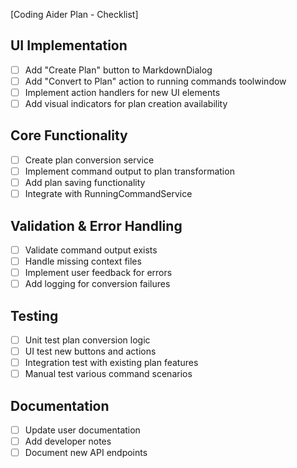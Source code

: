 [Coding Aider Plan - Checklist]

## UI Implementation
- [ ] Add "Create Plan" button to MarkdownDialog
- [ ] Add "Convert to Plan" action to running commands toolwindow
- [ ] Implement action handlers for new UI elements
- [ ] Add visual indicators for plan creation availability

## Core Functionality
- [ ] Create plan conversion service
- [ ] Implement command output to plan transformation
- [ ] Add plan saving functionality
- [ ] Integrate with RunningCommandService

## Validation & Error Handling
- [ ] Validate command output exists
- [ ] Handle missing context files
- [ ] Implement user feedback for errors
- [ ] Add logging for conversion failures

## Testing
- [ ] Unit test plan conversion logic
- [ ] UI test new buttons and actions
- [ ] Integration test with existing plan features
- [ ] Manual test various command scenarios

## Documentation
- [ ] Update user documentation
- [ ] Add developer notes
- [ ] Document new API endpoints
